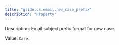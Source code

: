 ```yaml
---
title: "glide.cs.email.new_case_prefix"
description: "Property"
---
```


Description: Email subject prefix format for new case 

Value: `Case:`